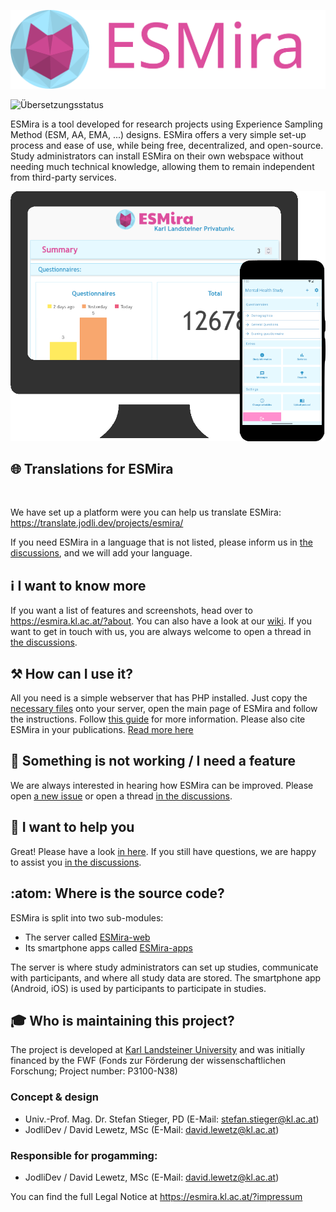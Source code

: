 <p align="center">
	<img src="/about/web_header_normal.svg" alt="ESMira"/>
</p>

<img src="https://translate.jodli.dev/widgets/esmira/-/svg-badge.svg" alt="Übersetzungsstatus" />

ESMira is a tool developed for research projects using Experience Sampling Method (ESM, AA, EMA, ...) designs. ESMira offers a very simple set-up process and ease of use, while being free, decentralized, and open-source. Study administrators can install ESMira on their own webspace without needing much technical knowledge, allowing them to remain independent from third-party services.

<p align="center">
	<img src="/about/demo_image.png" height="400" alt=""/>
</p>

## :globe_with_meridians: Translations for ESMira
<p align="center">
	<img src="https://translate.jodli.dev/widgets/esmira/-/multi-blue.svg" alt="" />
</p>

We have set up a platform were you can help us translate ESMira:
<https://translate.jodli.dev/projects/esmira/>

If you need ESMira in a language that is not listed, please inform us in [the discussions](https://github.com/KL-Psychological-Methodology/ESMira/discussions), and we will add your language.


## :information_source: I want to know more
If you want a list of features and screenshots, head over to <https://esmira.kl.ac.at/?about>.
You can also have a look at our [wiki](https://github.com/KL-Psychological-Methodology/ESMira/wiki). If you want to get in touch with us, you are always welcome to open a thread in [the discussions](https://github.com/KL-Psychological-Methodology/ESMira/discussions).


## :hammer_and_pick: How can I use it?
All you need is a simple webserver that has PHP installed. Just copy the [necessary files](https://github.com/KL-Psychological-Methodology/ESMira-web/releases/download/latest/ESMira-web.zip) onto your server, open the main page of ESMira and follow the instructions. Follow [this guide](https://github.com/KL-Psychological-Methodology/ESMira/wiki/Setting-up-a-server) for more information.
Please also cite ESMira in your publications. [Read more here](https://github.com/KL-Psychological-Methodology/ESMira/wiki/Conditions-for-using-ESMira) 


## :bug: Something is not working / I need a feature
We are always interested in hearing how ESMira can be improved. Please open [a new issue](https://github.com/KL-Psychological-Methodology/ESMira/issues) or open a thread [in the discussions](https://github.com/KL-Psychological-Methodology/ESMira/discussions).


## :helicopter: I want to help you
Great! Please have a look [in here](https://github.com/KL-Psychological-Methodology/ESMira/wiki/Help-development). If you still have questions, we are happy to assist you [in the discussions](https://github.com/KL-Psychological-Methodology/ESMira/discussions).


## :atom: Where is the source code?
ESMira is split into two sub-modules:
* The server called [ESMira-web](https://github.com/KL-Psychological-Methodology/ESMira-web)
* Its smartphone apps called [ESMira-apps](https://github.com/KL-Psychological-Methodology/ESMira-apps)

The server is where study administrators can set up studies, communicate with participants, and where all study data are stored. The smartphone app (Android, iOS) is used by participants to participate in studies.

## :mortar_board: Who is maintaining this project?
The project is developed at [Karl Landsteiner University](https://www.kl.ac.at/) and was initially financed by the FWF (Fonds zur Förderung der wissenschaftlichen Forschung; Project number: P3100-N38)

### Concept & design
* Univ.-Prof. Mag. Dr. Stefan Stieger, PD (E-Mail: stefan.stieger@kl.ac.at)
* JodliDev / David Lewetz, MSc (E-Mail: david.lewetz@kl.ac.at)

### Responsible for progamming:
* JodliDev / David Lewetz, MSc (E-Mail: david.lewetz@kl.ac.at)

You can find the full Legal Notice at <https://esmira.kl.ac.at/?impressum>
